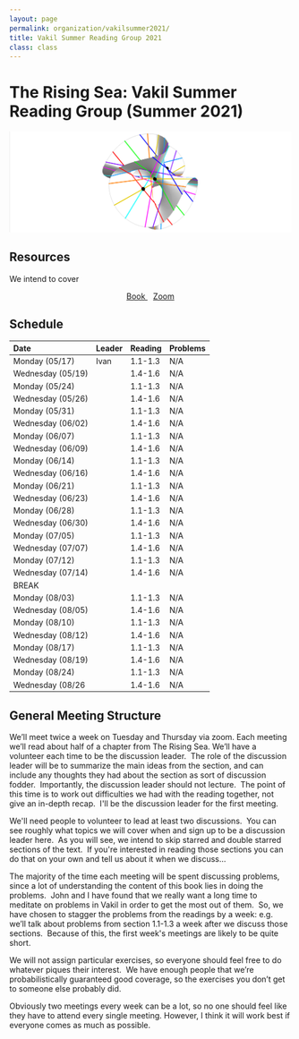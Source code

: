 ```yaml
---
layout: page
permalink: organization/vakilsummer2021/
title: Vakil Summer Reading Group 2021
class: class
---
```


# The Rising Sea: Vakil Summer Reading Group (Summer 2021)
![RRS](/images/projects/clebsch.jpg "An illustration of a clebsch surface.")

## Resources
We intend to cover 
<div class="button-container" style="text-align: center">
    <a href="http://math.stanford.edu/~vakil/216blog/FOAGdec3014public.pdf05" class="button" style="margin:5px">
    <i class="fas fa-book"></i>
    Book
    </a>
    <a href="https://uwmadison.zoom.us/j/96404725398?pwd=RzRoU3lVMkt1MWRScHJDYm84V3pZZz09" class="button" style="margin:5px">
    <i class="fas fa-video"></i>
    Zoom
    </a>
</div>


## Schedule 


| Date                    | Leader      | Reading | Problems  |
| :---------              | :---------  | :-----  | :---      |
| Monday (05/17) | Ivan | 1.1-1.3 | N/A |
| Wednesday (05/19) | | 1.4-1.6 | N/A | 
| Monday (05/24) | | 1.1-1.3 | N/A |
| Wednesday (05/26) | | 1.4-1.6 | N/A | 
| Monday (05/31) | | 1.1-1.3 | N/A |
| Wednesday (06/02) | | 1.4-1.6 | N/A | 
| Monday (06/07) | | 1.1-1.3 | N/A |
| Wednesday (06/09) | | 1.4-1.6 | N/A | 
| Monday (06/14) | | 1.1-1.3 | N/A |
| Wednesday (06/16) | | 1.4-1.6 | N/A | 
| Monday (06/21) | | 1.1-1.3 | N/A |
| Wednesday (06/23) | | 1.4-1.6 | N/A | 
| Monday (06/28) | | 1.1-1.3 | N/A |
| Wednesday (06/30) | | 1.4-1.6 | N/A | 
| Monday (07/05) | | 1.1-1.3 | N/A |
| Wednesday (07/07) | | 1.4-1.6 | N/A | 
| Monday (07/12) | | 1.1-1.3 | N/A |
| Wednesday (07/14) | | 1.4-1.6 | N/A | 
| BREAK | | | |
| Monday (08/03) | | 1.1-1.3 | N/A |
| Wednesday (08/05) | | 1.4-1.6 | N/A | 
| Monday (08/10) | | 1.1-1.3 | N/A |
| Wednesday (08/12) | | 1.4-1.6 | N/A | 
| Monday (08/17) | | 1.1-1.3 | N/A |
| Wednesday (08/19) | | 1.4-1.6 | N/A | 
| Monday (08/24) | | 1.1-1.3 | N/A |
| Wednesday (08/26 | | 1.4-1.6 | N/A | 
 
## General Meeting Structure

We’ll meet twice a week on Tuesday and Thursday via zoom. Each meeting we’ll read about half of a chapter from The Rising Sea. We’ll have a volunteer each time to be the discussion leader.  The role of the discussion leader will be to summarize the main ideas from the section, and can include any thoughts they had about the section as sort of discussion fodder.  Importantly, the discussion leader should not lecture.  The point of this time is to work out difficulties we had with the reading together, not give an in-depth recap.  I'll be the discussion leader for the first meeting.

We'll need people to volunteer to lead at least two discussions.  You can see roughly what topics we will cover when and sign up to be a discussion leader here.  As you will see, we intend to skip starred and double starred sections of the text.  If you're interested in reading those sections you can do that on your own and tell us about it when we discuss...

The majority of the time each meeting will be spent discussing problems, since a lot of understanding the content of this book lies in doing the problems.  John and I have found that we really want a long time to meditate on problems in Vakil in order to get the most out of them.  So, we have chosen to stagger the problems from the readings by a week: e.g. we’ll talk about problems from section 1.1-1.3 a week after we discuss those sections.  Because of this, the first week's meetings are likely to be quite short.

We will not assign particular exercises, so everyone should feel free to do whatever piques their interest.  We have enough people that we’re probabilistically guaranteed good coverage, so the exercises you don’t get to someone else probably did.

Obviously two meetings every week can be a lot, so no one should feel like they have to attend every single meeting. However, I think it will work best if everyone comes as much as possible.
 